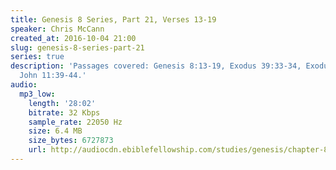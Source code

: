 ```yaml
---
title: Genesis 8 Series, Part 21, Verses 13-19
speaker: Chris McCann
created_at: 2016-10-04 21:00
slug: genesis-8-series-part-21
series: true
description: 'Passages covered: Genesis 8:13-19, Exodus 39:33-34, Exodus 40:17-19,
  John 11:39-44.'
audio:
  mp3_low:
    length: '28:02'
    bitrate: 32 Kbps
    sample_rate: 22050 Hz
    size: 6.4 MB
    size_bytes: 6727873
    url: http://audiocdn.ebiblefellowship.com/studies/genesis/chapter-8/2016.10.04_McCann_-_Genesis_8_Series_Part_21.mp3
---
```

